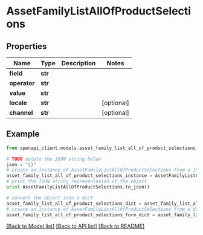 # AssetFamilyListAllOfProductSelections


## Properties
Name | Type | Description | Notes
------------ | ------------- | ------------- | -------------
**field** | **str** |  | 
**operator** | **str** |  | 
**value** | **str** |  | 
**locale** | **str** |  | [optional] 
**channel** | **str** |  | [optional] 

## Example

```python
from openapi_client.models.asset_family_list_all_of_product_selections import AssetFamilyListAllOfProductSelections

# TODO update the JSON string below
json = "{}"
# create an instance of AssetFamilyListAllOfProductSelections from a JSON string
asset_family_list_all_of_product_selections_instance = AssetFamilyListAllOfProductSelections.from_json(json)
# print the JSON string representation of the object
print AssetFamilyListAllOfProductSelections.to_json()

# convert the object into a dict
asset_family_list_all_of_product_selections_dict = asset_family_list_all_of_product_selections_instance.to_dict()
# create an instance of AssetFamilyListAllOfProductSelections from a dict
asset_family_list_all_of_product_selections_form_dict = asset_family_list_all_of_product_selections.from_dict(asset_family_list_all_of_product_selections_dict)
```
[[Back to Model list]](../README.md#documentation-for-models) [[Back to API list]](../README.md#documentation-for-api-endpoints) [[Back to README]](../README.md)


